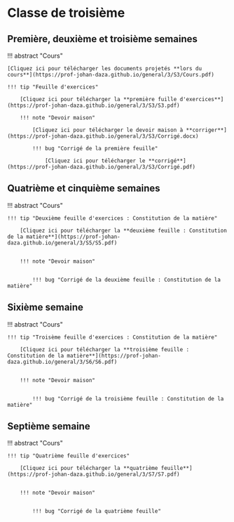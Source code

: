 # Classe de troisième

## Première, deuxième et troisième semaines

!!! abstract "Cours"

    [Cliquez ici pour télécharger les documents projetés **lors du cours**](https://prof-johan-daza.github.io/general/3/S3/Cours.pdf)
    
    !!! tip "Feuille d'exercices"

        [Cliquez ici pour télécharger la **première fuille d'exercices**](https://prof-johan-daza.github.io/general/3/S3/S3.pdf)

        !!! note "Devoir maison"

            [Cliquez ici pour télécharger le devoir maison à **corriger**](https://prof-johan-daza.github.io/general/3/S3/Corrigé.docx) 

            !!! bug "Corrigé de la première feuille"

                [Cliquez ici pour télécharger le **corrigé**](https://prof-johan-daza.github.io/general/3/S3/Corrigé.pdf)

## Quatrième et cinquième semaines

!!! abstract "Cours"

       
    !!! tip "Deuxième feuille d'exercices : Constitution de la matière"

        [Cliquez ici pour télécharger la **deuxième feuille : Constitution de la matière**](https://prof-johan-daza.github.io/general/3/S5/S5.pdf)


        !!! note "Devoir maison"

            
            !!! bug "Corrigé de la deuxième feuille : Constitution de la matière"

## Sixième semaine

!!! abstract "Cours"

       
    !!! tip "Troisème feuille d'exercices : Constitution de la matière"

        [Cliquez ici pour télécharger la **troisième feuille : Constitution de la matière**](https://prof-johan-daza.github.io/general/3/S6/S6.pdf)


        !!! note "Devoir maison"

            
            !!! bug "Corrigé de la troisième feuille : Constitution de la matière"


## Septième semaine

!!! abstract "Cours"

       
    !!! tip "Quatrième feuille d'exercices"

        [Cliquez ici pour télécharger la **quatrième feuille**](https://prof-johan-daza.github.io/general/3/S7/S7.pdf)


        !!! note "Devoir maison"

            
            !!! bug "Corrigé de la quatrième feuille"
